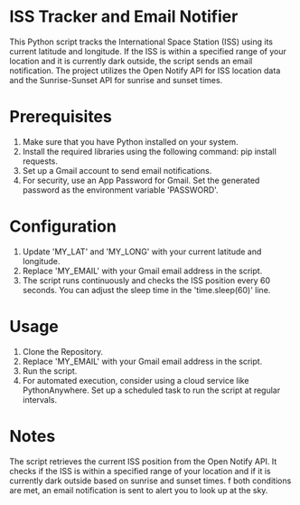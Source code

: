 # ISS Tracker and Email Notifier
This Python script tracks the International Space Station (ISS) using its current latitude and longitude. If the ISS is within a specified range of your location and it is currently dark outside, the script sends an email notification. The project utilizes the Open Notify API for ISS location data and the Sunrise-Sunset API for sunrise and sunset times.

# Prerequisites
  1. Make sure that you have Python installed on your system.
  2. Install the required libraries using the following command: pip install requests.
  3. Set up a Gmail account to send email notifications.
  4. For security, use an App Password for Gmail. Set the generated password as the environment
     variable 'PASSWORD'.

# Configuration
  1. Update 'MY_LAT' and 'MY_LONG' with your current latitude and longitude.
  2. Replace 'MY_EMAIL' with your Gmail email address in the script.
  3. The script runs continuously and checks the ISS position every 60 seconds. You can adjust the
     sleep time in the 'time.sleep(60)' line.

# Usage
  1. Clone the Repository.
  2. Replace 'MY_EMAIL' with your Gmail email address in the script.
  3. Run the script.
  4. For automated execution, consider using a cloud service like PythonAnywhere. Set up a
     scheduled task to run the script at regular intervals.

# Notes
The script retrieves the current ISS position from the Open Notify API.
It checks if the ISS is within a specified range of your location and if it is currently dark outside based on sunrise and sunset times.
f both conditions are met, an email notification is sent to alert you to look up at the sky.
